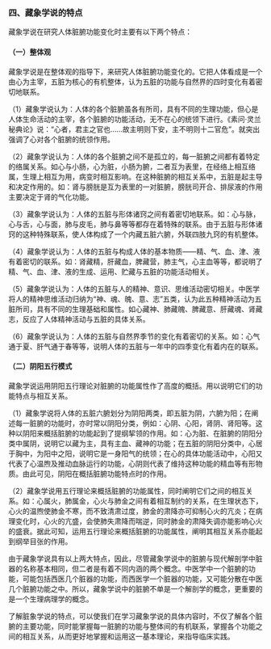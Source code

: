 ### 四、藏象学说的特点

藏象学说在研究人体脏腑功能变化时主要有以下两个特点：

#### （一）整体观

藏象学说是在整体观的指导下，来研究人体脏腑功能变化的。它把人体看成是一个由心为主宰，五脏为核心的有机整体，认为五脏的功能与自然界的四时变化有着密切地联系。

（1）藏象学说认为：人体的各个脏腑虽各有所司，具有不同的生理功能，但心是人体生命活动的主宰，各个脏腑的功能活动，无不在心的统领下进行。《素问·灵兰秘典论》说：“心者，君主之官也……故主明则下安，主不明则十二官危”。就突出强调了心对各个脏腑的统领作用。

（2）藏象学说认为：人体的各个脏腑之间不是孤立的，每一脏腑之间都有着特定的络属关系。如心与小肠，心为脏，小肠为腑，二者互为表里，在经络上相互络属，生理上相互为用，病变时相互影响。在这种脏腑的相互关系中，五脏是起主导和决定作用的。如：肾与膀胱是互为表里的一对脏腑，膀胱司开合、排尿液的作用主要决定于肾的气化功能。

（3）藏象学说认为：人体的五脏与形体诸窍之间有着密切地联系。如：心与脉，心与舌，心与面，肺与皮毛，肺与鼻等等都存在着特殊的联系。由于五脏与形体诸窍的这种特殊联系，使人体构成了一个内藏五脏六腑，外联四肢九窍的有机整体。

（4）藏象学说认为：人体的五脏与构成人体的基本物质——精、气、血、津、液有着密切的联系。如：肾藏精，肝藏血，脾藏营，肺主气，心主血等等，都说明了精、气、血、津、液的生成、运用、贮藏与五脏的功能活动相关。  

（5）藏象学说认为：人体的五脏与人的精神、意识、思维活动密切相关。中医学将人的精神思维活动归纳为“神、魂、魄、意、志”五类，认为此五种精神活动为五脏所司，具有不同的生理基础和属性。如心藏神、肺藏魄、脾藏意、肝藏魂、肾藏志，反应了人体精神活动与五脏的具体关系。

（6）藏象学说认为：人体的五脏与自然界季节的变化有着密切的关系。如：心气通于夏、肝气通于春等等，说明人体的五脏与一年中的四季变化有着内在的联系。

#### （二）阴阳五行模式

藏象学说运用阴阳五行理论对脏腑的功能属性作了高度的概括。用以说明它们的功能特点与相互关系。

（1）藏象学说将人体的五脏六腑划分为阴阳两类，即五脏为阴，六腑为阳；在阐述每一脏腑的功能时，亦时常以阴阳分类，例如：心阴、心阳，肾阴、肾阳等。这种以阴阳来概括脏腑的功能起到了提纲挈领的作用。如：心为脏、在脏腑的阴阳分类中属阴，说明它以藏为主，具有主血、藏神的功能；在五脏的阴阳分类中，心居于胸中，为阳中之阳，说明它是一身阳气的统领；在心的具体功能活动中，心阳又代表了心温煦及推动血脉运行的功能，心阴则代表了维持这种功能的精血等有形物质。由此可见，阴阳在概括脏腑功能特点时的作用。

（2）藏象学说用五行理论来概括脏腑的功能属性，同时阐明它们之间的相互关系。如：心属火，肺属金，心火与肺金之间有着相互制约的关系，在生理状态下，心火的温煦使肺金不寒，而不致清肃过度，肺金的肃降亦可抑制心火的亢炎；在病理变化时，心火的亢盛，会使肺失肃降而喘逆，同时肺金的肃降失调亦能影响心火的盛衰。据此可知，运用五行理论来概括脏腑的功能属性，阐明其相互关系亦能起到纲举目张的作用。

由于藏象学说具有以上两大特点，因此，尽管藏象学说中的脏腑与现代解剖学中脏器的名称基本相同，但二者是有着不同内涵的两个概念。中医学中一个脏腑的功能，可能包括西医几个脏器的功能，而西医学一个脏器的功能，又可能分散在中医几个脏腑功能之中。所以，藏象学说中的脏腑不单是一个解剖学的概念，更重要的是一个生理病理学的概念。

了解脏象学说的特点，可以使我们在学习藏象学说的具体内容时，不仅了解各个脏腑的主要功能，同时能掌握每一脏腑的功能与整体间的有机联系，掌握各个功能之间的相互关系，从而更好地掌握和运用这一基本理论，来指导临床实践。
